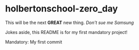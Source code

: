 # holbertonschool-zero_day

This will be the next **GREAT** new thing. *Don't sue me Samsung*

Jokes aside, this README is for my first mandatory project!

Mandatory: My first commit
